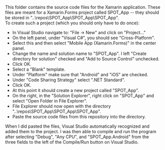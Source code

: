 This folder contains the source code files for the Xamarin application. These files are meant for a Xamarin.Forms project called SPOT_App -- they should be stored in "..\repos\SPOT_App\SPOT_App\SPOT_App".  
To create such a project (which you should only have to do once):  
- In Visual Studio navigate to: "File -> New" and click on "Project..."  
- On the left panel, under "Visual C#", you should see "Cross-Platform".  
- Select this and then select "Mobile App (Xamarin.Forms)" in the center panel.  
- Change the name and solution name to "SPOT_App". I left "Create directory for solution" checked and "Add to Source Control" unchecked.
- Click OK.
- Select a "Blank" template.
- Under "Platform" make sure that "Android" and "iOS" are checked.
- Under "Code Sharing Strategy" select ".NET Standard".
- Click OK.
- At this point it should create a new project called "SPOT_App".
- On the right, in the "Solution Explorer", right click on "SPOT_App" and select "Open Folder in File Explorer".
- File Explorer should now open with the directory "..\repos\SPOT_App\SPOT_App\SPOT_App".
- Paste the source code files from this repository into the directory.

When I did pasted the files, Visual Studio automatically recognized and added them to the project. I was then able to compile and run the program after selecting "Debug", "Any CPU", and "SPOT_App.Android" from the three fields to the left of the Compile/Run button on Visual Studio.

